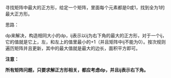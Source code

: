 寻找矩阵中最大的正方形，给定一个矩阵，里面每个元素都是0或1，找到全为1的最大正方形。

思路：

dp来解决，构造相同大小的dp，ij表示以ij为右下角的最大的正方形，对于一个ij，它的值就是它上，左，和左上的值里最小的+1（并且矩阵中ij不能为0）。按次规则遍历矩阵并且更新，其中的最大值就是最大的边长，面积平方即可。



**注意：**

**所有矩阵问题，只要求解正方形相关，都应考虑dp，并且ij表示右下角。**

